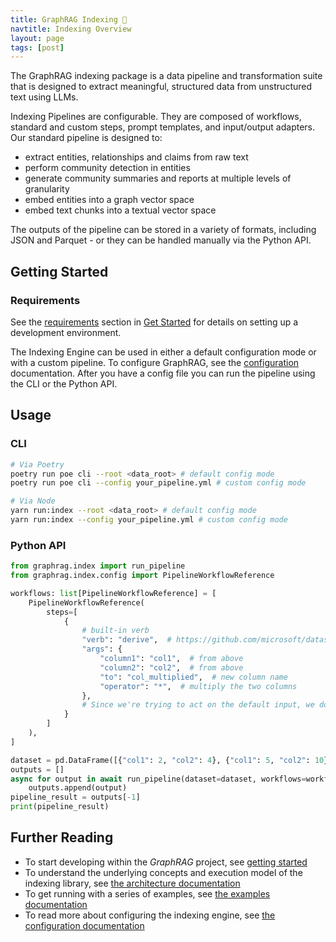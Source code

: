 ```yaml
---
title: GraphRAG Indexing 🤖
navtitle: Indexing Overview
layout: page
tags: [post]
---
```


The GraphRAG indexing package is a data pipeline and transformation suite that is designed to extract meaningful, structured data from unstructured text using LLMs.

Indexing Pipelines are configurable. They are composed of workflows, standard and custom steps, prompt templates, and input/output adapters. Our standard pipeline is designed to:

- extract entities, relationships and claims from raw text
- perform community detection in entities
- generate community summaries and reports at multiple levels of granularity
- embed entities into a graph vector space
- embed text chunks into a textual vector space

The outputs of the pipeline can be stored in a variety of formats, including JSON and Parquet - or they can be handled manually via the Python API.

## Getting Started

### Requirements

See the [requirements](/posts/developing#requirements) section in [Get Started](/posts/get_started) for details on setting up a development environment.

The Indexing Engine can be used in either a default configuration mode or with a custom pipeline.
To configure GraphRAG, see the [configuration](/posts/config/overview) documentation.
After you have a config file you can run the pipeline using the CLI or the Python API.

## Usage

### CLI

```bash
# Via Poetry
poetry run poe cli --root <data_root> # default config mode
poetry run poe cli --config your_pipeline.yml # custom config mode

# Via Node
yarn run:index --root <data_root> # default config mode
yarn run:index --config your_pipeline.yml # custom config mode

```

### Python API

```python
from graphrag.index import run_pipeline
from graphrag.index.config import PipelineWorkflowReference

workflows: list[PipelineWorkflowReference] = [
    PipelineWorkflowReference(
        steps=[
            {
                # built-in verb
                "verb": "derive",  # https://github.com/microsoft/datashaper/blob/main/python/datashaper/datashaper/engine/verbs/derive.py
                "args": {
                    "column1": "col1",  # from above
                    "column2": "col2",  # from above
                    "to": "col_multiplied",  # new column name
                    "operator": "*",  # multiply the two columns
                },
                # Since we're trying to act on the default input, we don't need explicitly to specify an input
            }
        ]
    ),
]

dataset = pd.DataFrame([{"col1": 2, "col2": 4}, {"col1": 5, "col2": 10}])
outputs = []
async for output in await run_pipeline(dataset=dataset, workflows=workflows):
    outputs.append(output)
pipeline_result = outputs[-1]
print(pipeline_result)
```

## Further Reading

- To start developing within the _GraphRAG_ project, see [getting started](/posts/developing/)
- To understand the underlying concepts and execution model of the indexing library, see [the architecture documentation](/posts/index/0-architecture/)
- To get running with a series of examples, see [the examples documentation](https://github.com/microsoft/graphrag/blob/main/examples/README.md)
- To read more about configuring the indexing engine, see [the configuration documentation](/posts/config/overview)

